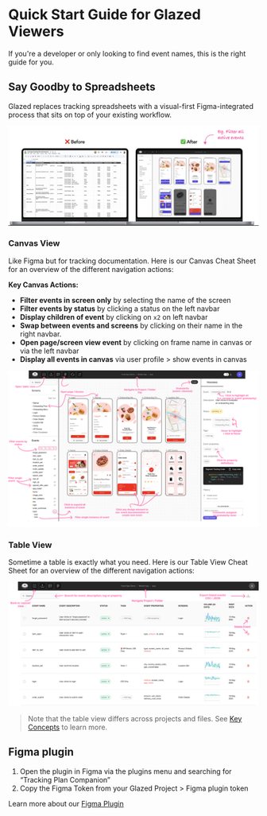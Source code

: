 # Quick Start Guide for Glazed Viewers

If you're a developer or only looking to find event names, this is the right guide for you.

## Say Goodby to Spreadsheets

Glazed replaces tracking spreadsheets with a visual-first Figma-integrated process that sits on top of your existing workflow.

![Copy Figma page URL](images/key-concepts-1.png)

### Canvas View

Like Figma but for tracking documentation. Here is our Canvas Cheat Sheet for an overview of the different navigation actions:

**Key Canvas Actions:**

- **Filter events in screen only** by selecting the name of the screen
- **Filter events by status** by clicking a status on the left navbar
- **Display children of event** by clicking on `x2` on left navbar
- **Swap between events and screens** by clicking on their name in the right navbar.
- **Open page/screen view event** by clicking on frame name in canvas or via the left navbar
- **Display all events in canvas** via user profile > show events in canvas

![Copy Figma page URL](images/cheat-sheet-canvas.png)

### Table View

Sometime a table is exactly what you need. Here is our Table View Cheat Sheet for an overview of the different navigation actions:

![Copy Figma page URL](images/cheat-sheet-table.png)

> Note that the table view differs across projects and files. See [Key Concepts](quick-start/key-concepts.md) to learn more.

## Figma plugin

1. Open the plugin in Figma via the plugins menu and searching for “Tracking Plan Companion”
2. Copy the Figma Token from your Glazed Project > Figma plugin token

Learn more about our [Figma Plugin](https://www.figma.com/community/plugin/1349786461796635832)

